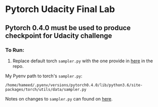 # Pytorch Udacity Final Lab


## **Pytorch 0.4.0 must be used to produce checkpoint for Udacity challenge**

### To Run:
1. Replace default torch `sampler.py` with the one provide in [here](https://github.com/Hammania689/pytorch_udacity_challenge/blob/master/lab_challenge/sampler.py) in the repo.

My Pyenv path to torch's `sampler.py`:

    /home/hameed/.pyenv/versions/pytorch0.4.0/lib/python3.6/site-packages/torch/utils/data/sampler.py

Notes on changes to `sampler.py` can found on [here](https://github.com/amdegroot/ssd.pytorch/issues/155).

